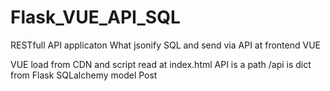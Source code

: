 # Flask_VUE_API_SQL
RESTfull API applicaton
What jsonify SQL and send via API at frontend VUE

VUE load from CDN and script read at index.html
API is a path /api is dict from Flask SQLalchemy model Post
